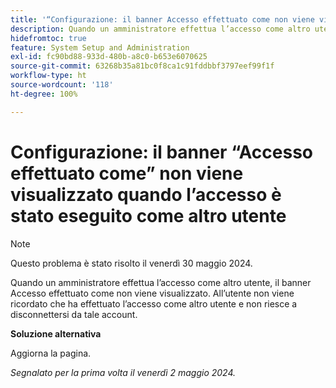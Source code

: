 ```yaml
---
title: '“Configurazione: il banner Accesso effettuato come non viene visualizzato quando l’accesso è stato eseguito come altro utente.”'
description: Quando un amministratore effettua l’accesso come altro utente, il banner Accesso effettuato come non viene visualizzato. All’utente non viene ricordato che ha effettuato l’accesso come altro utente e non riesce a disconnettersi da tale account.
hidefromtoc: true
feature: System Setup and Administration
exl-id: fc90bd88-933d-480b-a8c0-b653e6070625
source-git-commit: 63268b35a81bc0f8ca1c91fddbbf3797eef99f1f
workflow-type: ht
source-wordcount: '118'
ht-degree: 100%

---
```


# Configurazione: il banner “Accesso effettuato come” non viene visualizzato quando l’accesso è stato eseguito come altro utente

>[!NOTE]
>
>Questo problema è stato risolto il venerdì 30 maggio 2024.

Quando un amministratore effettua l’accesso come altro utente, il banner Accesso effettuato come non viene visualizzato. All’utente non viene ricordato che ha effettuato l’accesso come altro utente e non riesce a disconnettersi da tale account.

**Soluzione alternativa**

Aggiorna la pagina.

_Segnalato per la prima volta il venerdì 2 maggio 2024._
